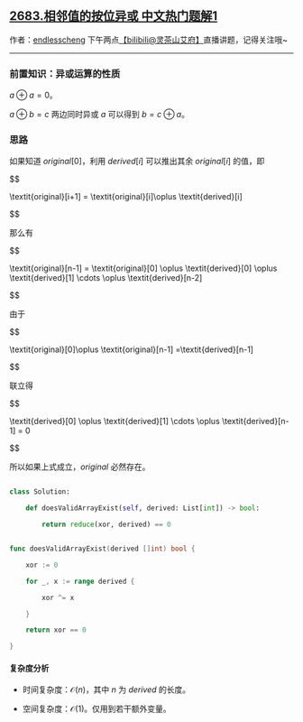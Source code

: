 ## [2683.相邻值的按位异或 中文热门题解1](https://leetcode.cn/problems/neighboring-bitwise-xor/solutions/100000/tui-gong-shi-by-endlesscheng-90t5)

作者：[endlesscheng](https://leetcode.cn/u/endlesscheng)
下午两点[【biIibiIi@灵茶山艾府】](https://space.bilibili.com/206214)直播讲题，记得关注哦~

---

### 前置知识：异或运算的性质

$a\oplus a = 0$。

$a\oplus b = c$ 两边同时异或 $a$ 可以得到 $b = c\oplus a$。

### 思路

如果知道 $\textit{original}[0]$，利用 $\textit{derived}[i]$ 可以推出其余 $\textit{original}[i]$ 的值，即

$$
\textit{original}[i+1] = \textit{original}[i]\oplus \textit{derived}[i]
$$

那么有 

$$
\textit{original}[n-1] = \textit{original}[0] \oplus \textit{derived}[0] \oplus \textit{derived}[1] \cdots \oplus \textit{derived}[n-2]
$$

由于 

$$
\textit{original}[0]\oplus \textit{original}[n-1] =\textit{derived}[n-1]
$$

联立得

$$
\textit{derived}[0] \oplus \textit{derived}[1] \cdots \oplus \textit{derived}[n-1] = 0
$$

所以如果上式成立，$\textit{original}$ 必然存在。

```py [sol1-Python3]
class Solution:
    def doesValidArrayExist(self, derived: List[int]) -> bool:
        return reduce(xor, derived) == 0
```

```go [sol1-Go]
func doesValidArrayExist(derived []int) bool {
	xor := 0
	for _, x := range derived {
		xor ^= x
	}
	return xor == 0
}
```

#### 复杂度分析

- 时间复杂度：$\mathcal{O}(n)$，其中 $n$ 为 $\textit{derived}$ 的长度。
- 空间复杂度：$\mathcal{O}(1)$。仅用到若干额外变量。
